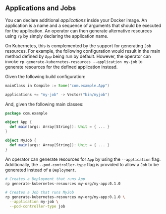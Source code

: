 ## Applications and Jobs

You can declare additional *applications* inside your Docker image. An application is a name and a sequence of arguments
that should be executed for the application. An operator can then generate alternative resources using `rp` by simply
declaring the application name.

On Kubernetes, this is complemented by the support for generating `Job` resources. For example, the following configuration would
result in the main method defined by `App` being run by default. However, the operator can invoke `rp generate-kubernetes-resources --application my-job`
to generate resources for the defined application instead.

Given the following build configuration:

```sbt
mainClass in Compile := Some("com.example.App")

applications += "my-job" -> Vector("bin/myjob")

```

And, given the following main classes:

```scala
package com.example

object App {
  def main(args: Array[String]): Unit = { ... }
}

object MyJob {
  def main(args: Array[String]): Unit = { ... }
}
```

An operator can generate resources for `App` by using the `--application` flag. Additionally, the `--pod-controller-type`
flag is provided to allow a `Job` to be generated instead of a `Deployment`.

```bash
# Creates a Deployment that runs App
rp generate-kubernetes-resources my-org/my-app:0.1.0

# Creates a Job that runs MyJob
rp generate-kubernetes-resources my-org/my-app:0.1.0 \
  --application my-job \
  --pod-controller-type job
```
